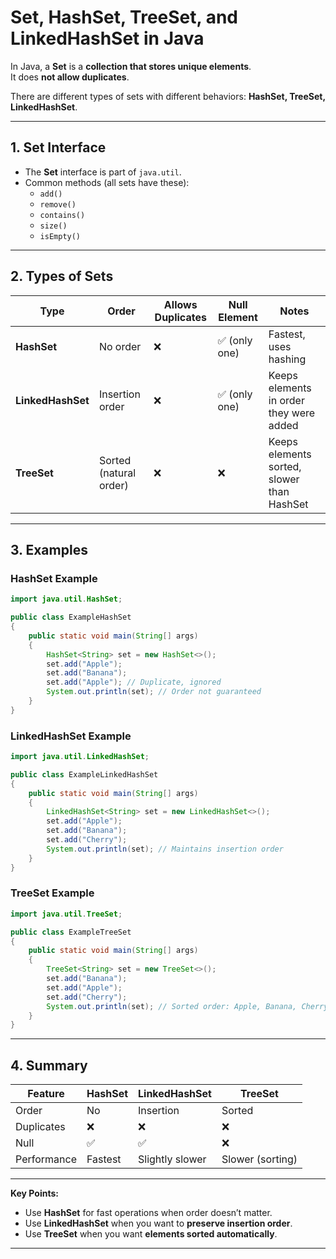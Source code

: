 # Set, HashSet, TreeSet, and LinkedHashSet in Java

In Java, a **Set** is a **collection that stores unique elements**.  
It does **not allow duplicates**.  

There are different types of sets with different behaviors: **HashSet, TreeSet, LinkedHashSet**.

---

## 1. Set Interface

- The **Set** interface is part of `java.util`.
- Common methods (all sets have these):
  - `add()`
  - `remove()`
  - `contains()`
  - `size()`
  - `isEmpty()`

---

## 2. Types of Sets

| Type              | Order                  | Allows Duplicates | Null Element | Notes                                      |
|-------------------|------------------------|-------------------|--------------|--------------------------------------------|
| **HashSet**       | No order               | ❌                 | ✅ (only one) | Fastest, uses hashing                      |
| **LinkedHashSet** | Insertion order        | ❌                 | ✅ (only one) | Keeps elements in order they were added    |
| **TreeSet**       | Sorted (natural order) | ❌                 | ❌            | Keeps elements sorted, slower than HashSet |

---

## 3. Examples

### HashSet Example
```java
import java.util.HashSet;

public class ExampleHashSet 
{
    public static void main(String[] args) 
    {
        HashSet<String> set = new HashSet<>();
        set.add("Apple");
        set.add("Banana");
        set.add("Apple"); // Duplicate, ignored
        System.out.println(set); // Order not guaranteed
    }
}
````

### LinkedHashSet Example

```java
import java.util.LinkedHashSet;

public class ExampleLinkedHashSet 
{
    public static void main(String[] args) 
    {
        LinkedHashSet<String> set = new LinkedHashSet<>();
        set.add("Apple");
        set.add("Banana");
        set.add("Cherry");
        System.out.println(set); // Maintains insertion order
    }
}
```

### TreeSet Example

```java
import java.util.TreeSet;

public class ExampleTreeSet 
{
    public static void main(String[] args) 
    {
        TreeSet<String> set = new TreeSet<>();
        set.add("Banana");
        set.add("Apple");
        set.add("Cherry");
        System.out.println(set); // Sorted order: Apple, Banana, Cherry
    }
}
```

---

## 4. Summary

| Feature     | HashSet | LinkedHashSet   | TreeSet          |
|-------------|---------|-----------------|------------------|
| Order       | No      | Insertion       | Sorted           |
| Duplicates  | ❌       | ❌               | ❌                |
| Null        | ✅       | ✅               | ❌                |
| Performance | Fastest | Slightly slower | Slower (sorting) |

---

**Key Points:**

* Use **HashSet** for fast operations when order doesn’t matter.
* Use **LinkedHashSet** when you want to **preserve insertion order**.
* Use **TreeSet** when you want **elements sorted automatically**.

---

